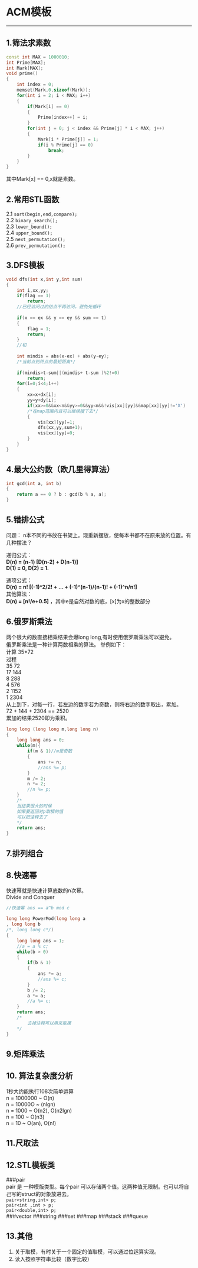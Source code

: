 # ACM模板  
-----
 
## 1.筛法求素数  

```cpp
const int MAX = 1000010;
int Prime[MAX];
int Mark[MAX];
void prime()
{
    int index = 0;
    memset(Mark,0,sizeof(Mark));
    for(int i = 2; i < MAX; i++)
    {
        if(Mark[i] == 0)
        {
            Prime[index++] = i;
        }
        for(int j = 0; j < index && Prime[j] * i < MAX; j++)
        {
            Mark[i * Prime[j]] = 1;
            if(i % Prime[j] == 0)
                break;
        }
    }
}
```  
其中Mark[x] == 0,x就是素数。 

## 2.常用STL函数
2.1 `sort(begin,end,compare);`  
2.2 `binary_search();`  
2.3 `lower_bound();`  
2.4 `upper_bound();`  
2.5 `next_permutation();`  
2.6 `prev_permutation();`  

## 3.DFS模板
```cpp
void dfs(int x,int y,int sum)
{
    int i,xx,yy;
    if(flag == 1)
        return;
    //已经访问过的结点不再访问，避免死循环
        
    if(x == ex && y == ey && sum == t)
    {
        flag = 1;
        return;
    }
    //和
    
    int mindis = abs(x-ex) + abs(y-ey);  
    /*当前点到终点的最短距离*/
    
    if(mindis>t-sum||(mindis+ t-sum )%2!=0)  
        return;
    for(i=0;i<4;i++)
    {
        xx=x+dx[i];
        yy=y+dy[i];
        if(xx>=0&&xx<n&&yy>=0&&yy<m&&!vis[xx][yy]&&map[xx][yy]!='X')  
        /*在map范围内且可以继续搜下去*/
        {
            vis[xx][yy]=1;
            dfs(xx,yy,sum+1);
            vis[xx][yy]=0;
        }
    }
}
```
## 4.最大公约数（欧几里得算法）
```cpp 
int gcd(int a, int b)
{ 
    return a == 0 ? b : gcd(b % a, a);
} 
```

## 5.错排公式
问题： n本不同的书放在书架上。现重新摆放，使每本书都不在原来放的位置。有几种摆法？

递归公式：  
**D(n) = (n-1) [D(n-2) + D(n-1)]**  
**D(1) = 0, D(2) = 1.**   

通项公式：  
**D(n) = n! [(-1)^2/2! + … + (-1)^(n-1)/(n-1)! + (-1)^n/n!]**  
其他算法：  
**D(n) = [n!/e+0.5]** ，其中e是自然对数的底，[x]为x的整数部分  

## 6.俄罗斯乘法
两个很大的数直接相乘结果会爆long long,有时使用俄罗斯乘法可以避免。  
俄罗斯乘法是一种计算两数相乘的算法。 
举例如下：   
计算 35*72  
过程  
35 72  
17 144  
8 288  
4 576  
2 1152  
1 2304  
从上到下，对每一行，若左边的数字若为奇数，则将右边的数字取出，累加。  
72 + 144 + 2304 == 2520  
累加的结果2520即为乘积。  

```cpp
long long (long long m,long long n)
{  
    long long ans = 0;  
    while(m){
        if(m & 1)//m是奇数
        {
            ans += n; 
            //ans %= p;
        }
        m /= 2;
        n *= 2;
        //n %= p;
    }
    /*
    当结果很大的时候
    如果要返回对p取模的值
    可以把注释去了
    */
    return ans;
}
```

## 7.排列组合

## 8.快速幂
快速幂就是快速计算底数的n次幂。  
Divide and Conquer  


```cpp
//快速幂 ans == a^b mod c

long long PowerMod(long long a
, long long b
/*, long long c*/)
{
	long long ans = 1;
	//a = a % c;
	while(b > 0)
	{
		if(b & 1)
		{
			ans *= a;
			//ans %= c;
		}
		b /= 2;
		a *= a;
		//a %= c;
	}
	return ans;
	/*
		去掉注释可以用来取模
	*/
}
```


## 9.矩阵乘法

## 10. 算法复杂度分析
1秒大约能执行108次简单运算   n = 1000000 ~ O(n)   n = 10000O ~ (nlgn)   n = 1000 ~ O(n2), O(n2lgn)   n = 100 ~ O(n3)   n = 10 ~ O(an), O(n!)  
 
## 11.尺取法  

## 12.STL模板类
###pair  
  pair 是 一种模版类型。每个pair 可以存储两个值。这两种值无限制。也可以将自己写的struct的对象放进去。  
    `pair<string,int> p;`   
    `pair<int ,int > p;`  
    `pair<double,int> p;`  
###vector
###string
###set
###map
###stack
###queue

## 13.其他
1. 关于取模，有时关于一个固定的值取模，可以通过位运算实现。
2. 读入按照字符串比较（数字比较） 
 
